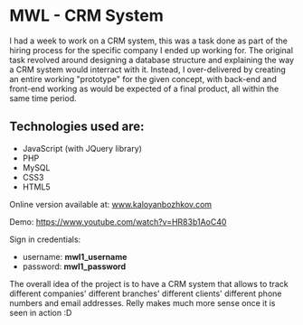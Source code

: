 <h1>MWL - CRM System</h1>
I had a week to work on a CRM system, this was a task done as part of the hiring process for the specific company I ended up working for. The original task revolved around designing a database structure and explaining the way a CRM system would interract with it. Instead, I over-delivered by creating an entire working "prototype" for the given concept, with back-end and front-end working as would be expected of a final product, all within the same time period.

<h2>Technologies used are:</h2>

- JavaScript (with JQuery library)
- PHP
- MySQL
- CSS3
- HTML5

Online version available at: www.kaloyanbozhkov.com

Demo: https://www.youtube.com/watch?v=HR83b1AoC40

Sign in credentials:
- username: <b>mwl1_username</b>
- password: <b>mwl1_password</b>

The overall idea of the project is to have a CRM system that allows to track different companies' different branches' different clients' different phone numbers and email addresses. Relly makes much more sense once it is seen in action :D
